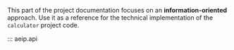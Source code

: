 This part of the project documentation focuses on
an **information-oriented** approach. Use it as a
reference for the technical implementation of the
`calculator` project code.


::: aeip.api
